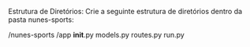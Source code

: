 Estrutura de Diretórios: Crie a seguinte estrutura de diretórios dentro da pasta nunes-sports:

/nunes-sports
    /app
        __init__.py
        models.py
        routes.py
    run.py
